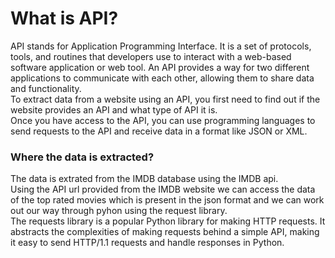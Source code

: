 # What is API?
API stands for Application Programming Interface. It is a set of protocols, tools, and routines that developers use to interact with a web-based software application or web tool. An API provides a way for two different applications to communicate with each other, allowing them to share data and functionality.<br/>
To extract data from a website using an API, you first need to find out if the website provides an API and what type of API it is.<br/>
Once you have access to the API, you can use programming languages to send requests to the API and receive data in a format like JSON or XML.<br/>

### Where the data is extracted?
The data is extrated from the IMDB database using the IMDB api.</br> 
Using the API url provided from the IMDB website we can access the data of the top rated movies which is present in the json format and we can work out our way through pyhon using the request library.</br>
The requests library is a popular Python library for making HTTP requests. It abstracts the complexities of making requests behind a simple API, making it easy to send HTTP/1.1 requests and handle responses in Python.
